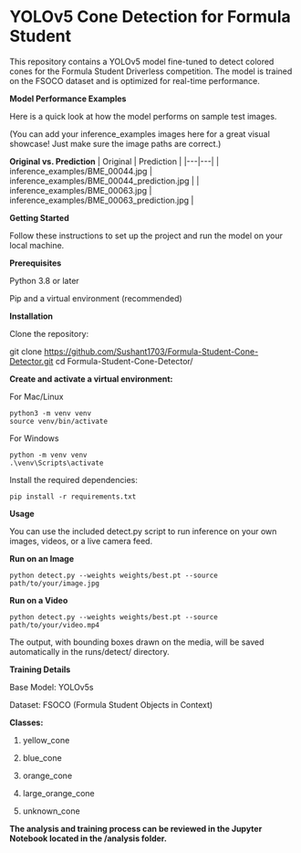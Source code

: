 # YOLOv5 Cone Detection for Formula Student
This repository contains a YOLOv5 model fine-tuned to detect colored cones for the Formula Student Driverless competition. The model is trained on the FSOCO dataset and is optimized for real-time performance.

**Model Performance Examples**

Here is a quick look at how the model performs on sample test images.

(You can add your inference_examples images here for a great visual showcase! Just make sure the image paths are correct.)

**Original vs. Prediction**
| Original | Prediction |
|---|---|
| inference_examples/BME_00044.jpg | inference_examples/BME_00044_prediction.jpg |
| inference_examples/BME_00063.jpg | inference_examples/BME_00063_prediction.jpg |

**Getting Started**

Follow these instructions to set up the project and run the model on your local machine.

**Prerequisites**

Python 3.8 or later

Pip and a virtual environment (recommended)

**Installation**

Clone the repository:

git clone https://github.com/Sushant1703/Formula-Student-Cone-Detector.git
cd Formula-Student-Cone-Detector/

**Create and activate a virtual environment:**

For Mac/Linux
```
python3 -m venv venv
source venv/bin/activate 
```

For Windows
```
python -m venv venv
.\venv\Scripts\activate
```

Install the required dependencies:
```
pip install -r requirements.txt
```

**Usage**

You can use the included detect.py script to run inference on your own images, videos, or a live camera feed.

**Run on an Image**
```
python detect.py --weights weights/best.pt --source path/to/your/image.jpg
```

**Run on a Video**
```
python detect.py --weights weights/best.pt --source path/to/your/video.mp4
```

The output, with bounding boxes drawn on the media, will be saved automatically in the runs/detect/ directory.

**Training Details**

Base Model: YOLOv5s

Dataset: FSOCO (Formula Student Objects in Context)

**Classes:**

1) yellow_cone

2) blue_cone

3) orange_cone

4) large_orange_cone

5) unknown_cone

**The analysis and training process can be reviewed in the Jupyter Notebook located in the /analysis folder.**
